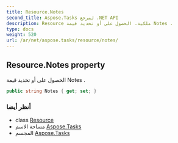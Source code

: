 ```yaml
---
title: Resource.Notes
second_title: Aspose.Tasks لمرجع .NET API
description: Resource ملكية. الحصول على أو تحديد قيمة Notes .
type: docs
weight: 520
url: /ar/net/aspose.tasks/resource/notes/
---
```

## Resource.Notes property

الحصول على أو تحديد قيمة Notes .

```csharp
public string Notes { get; set; }
```

### أنظر أيضا

* class [Resource](../)
* مساحة الاسم [Aspose.Tasks](../../resource/)
* المجسم [Aspose.Tasks](../../../)


